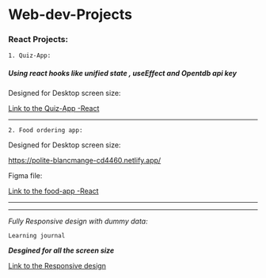 # Web-dev-Projects

### React Projects: ###

```1. Quiz-App:```



##### Using react hooks like unified state , useEffect and Opentdb api key #####

Designed for Desktop screen size:

[Link to the Quiz-App -React](https://funny-mochi-5d1ea0.netlify.app/)

---

```2. Food ordering app:```
 
 Designed for Desktop screen size:
 
 https://polite-blancmange-cd4460.netlify.app/

Figma file:

[Link to the food-app -React](https://www.figma.com/file/3zClY2XdTgIRrtAz5zaD8m/Mobile-Restaurant-Menu-(Copy)?t=lelaDXuRPYNf9iZZ-0)

---
***
*Fully Responsive design with dummy data:*

```Learning journal```

***Desgined for all the screen size***

[Link to the Responsive design](https://effortless-kringle-e60bf8.netlify.app/)





